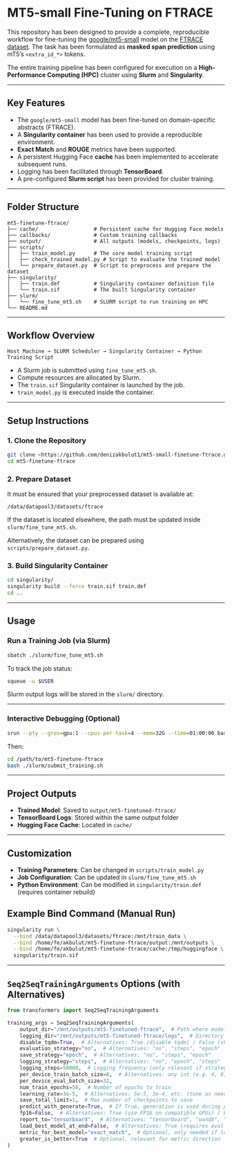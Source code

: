 # MT5-small Fine-Tuning on FTRACE

This repository has been designed to provide a complete, reproducible workflow for fine-tuning the [google/mt5-small](https://huggingface.co/google/mt5-small) model on the [FTRACE dataset](https://huggingface.co/datasets/ekinakyurek/ftrace). The task has been formulated as **masked span prediction** using mT5’s `<extra_id_*>` tokens.

The entire training pipeline has been configured for execution on a **High-Performance Computing (HPC)** cluster using **Slurm** and **Singularity**.

---

## Key Features

- The `google/mt5-small` model has been fine-tuned on domain-specific abstracts (FTRACE).
- A **Singularity container** has been used to provide a reproducible environment.
- **Exact Match** and **ROUGE** metrics have been supported.
- A persistent Hugging Face **cache** has been implemented to accelerate subsequent runs.
- Logging has been facilitated through **TensorBoard**.
- A pre-configured **Slurm script** has been provided for cluster training.

---

## Folder Structure

```
mt5-finetune-ftrace/
├── cache/                  # Persistent cache for Hugging Face models
├── callbacks/              # Custom training callbacks
├── output/                 # All outputs (models, checkpoints, logs)
├── scripts/
│   ├── train_model.py      # The core model training script
│   ├── check_trained_model.py # Script to evaluate the trained model
│   └── prepare_dataset.py  # Script to preprocess and prepare the dataset
├── singularity/
│   ├── train.def           # Singularity container definition file
│   └── train.sif           # The built Singularity container
├── slurm/
│   └── fine_tune_mt5.sh    # SLURM script to run training on HPC
└── README.md
```

---

## Workflow Overview

```
Host Machine → SLURM Scheduler → Singularity Container → Python Training Script
```

- A Slurm job is submitted using `fine_tune_mt5.sh`.
- Compute resources are allocated by Slurm.
- The `train.sif` Singularity container is launched by the job.
- `train_model.py` is executed inside the container.

---

## Setup Instructions

### 1. Clone the Repository

```bash
git clone <https://github.com/denizakbulut1/mt5-small-finetune-ftrace.git>
cd mt5-finetune-ftrace
```

### 2. Prepare Dataset

It must be ensured that your preprocessed dataset is available at:

```
/data/datapool3/datasets/ftrace
```

If the dataset is located elsewhere, the path must be updated inside `slurm/fine_tune_mt5.sh`.

Alternatively, the dataset can be prepared using `scripts/prepare_dataset.py`.

### 3. Build Singularity Container

```bash
cd singularity/
singularity build --force train.sif train.def
cd ..
```

---

## Usage

### Run a Training Job (via Slurm)

```bash
sbatch ./slurm/fine_tune_mt5.sh
```

To track the job status:

```bash
squeue -u $USER
```

Slurm output logs will be stored in the `slurm/` directory.

---

### Interactive Debugging (Optional)

```bash
srun --pty --gres=gpu:1 --cpus-per-task=4 --mem=32G --time=01:00:00 bash -i
```

Then:

```bash
cd /path/to/mt5-finetune-ftrace
bash ./slurm/submit_training.sh
```

---

## Project Outputs

- **Trained Model**: Saved to `output/mt5-finetuned-ftrace/`
- **TensorBoard Logs**: Stored within the same output folder
- **Hugging Face Cache**: Located in `cache/`

---

## Customization

- **Training Parameters**: Can be changed in `scripts/train_model.py`
- **Job Configuration**: Can be updated in `slurm/fine_tune_mt5.sh`
- **Python Environment**: Can be modified in `singularity/train.def` (requires container rebuild)


## Example Bind Command (Manual Run)

```bash
singularity run \
  --bind /data/datapool3/datasets/ftrace:/mnt/train_data \
  --bind /home/fe/akbulut/mt5-finetune-ftrace/output:/mnt/outputs \
  --bind /home/fe/akbulut/mt5-finetune-ftrace/cache:/tmp/huggingface \
  singularity/train.sif
```

---

## `Seq2SeqTrainingArguments` Options (with Alternatives)

```python
from transformers import Seq2SeqTrainingArguments

training_args = Seq2SeqTrainingArguments(
    output_dir="/mnt/outputs/mt5-finetuned-ftrace",  # Path where model checkpoints will be written
    logging_dir="/mnt/outputs/mt5-finetuned-ftrace/logs",  # Directory for TensorBoard logs
    disable_tqdm=True,  # Alternatives: True (disable tqdm) / False (show progress bar)
    evaluation_strategy="no",  # Alternatives: "no", "steps", "epoch"
    save_strategy="epoch",  # Alternatives: "no", "steps", "epoch"
    logging_strategy="steps",  # Alternatives: "no", "epoch", "steps"
    logging_steps=50000,  # Logging frequency (only relevant if strategy is "steps")
    per_device_train_batch_size=8,  # Alternatives: any int (e.g. 4, 8, 16, 32) depending on GPU memory
    per_device_eval_batch_size=32,
    num_train_epochs=50,  # Number of epochs to train
    learning_rate=3e-5,  # Alternatives: 5e-5, 3e-4, etc. (tune as needed)
    save_total_limit=1,  # Max number of checkpoints to save
    predict_with_generate=True,  # If True, generation is used during prediction
    fp16=False,  # Alternatives: True (use FP16 on compatible GPUs) / False
    report_to="tensorboard",  # Alternatives: "tensorboard", "wandb", "none"
    load_best_model_at_end=False,  # Alternatives: True (requires eval + metric) / False
    metric_for_best_model="exact_match",  # Optional, only needed if load_best_model_at_end=True
    greater_is_better=True  # Optional, relevant for metric direction
)
```
